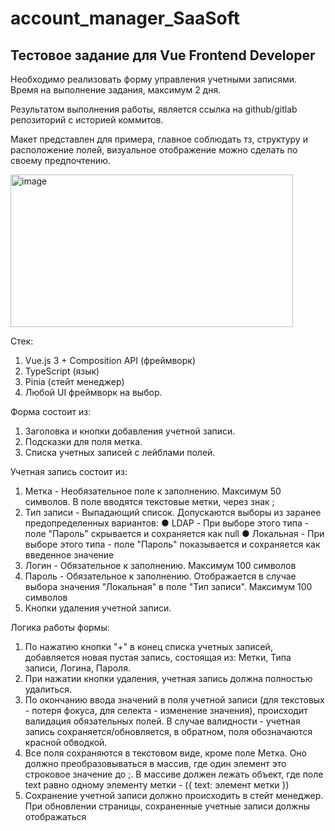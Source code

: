 # account_manager_SaaSoft
## Тестовое задание для Vue Frontend Developer

Необходимо реализовать форму управления учетными записями.
Время на выполнение задания, максимум 2 дня.

Результатом выполнения работы, является ссылка на github/gitlab репозиторий с историей коммитов.

Макет представлен для примера, главное соблюдать тз, структуру и расположение полей, визуальное отображение можно сделать по своему предпочтению.

<img width="452" height="244" alt="image" src="https://github.com/user-attachments/assets/2acba528-2207-4d9d-9520-cb48edc08827" />
 
Стек:
1.	Vue.js 3 + Composition API (фреймворк)
2.	TypeScript (язык)
3.	Pinia (стейт менеджер)
4.	Любой UI фреймворк на выбор.

Форма состоит из:
1.	Заголовка и кнопки добавления учетной записи.
2.	Подсказки для поля метка.
3.	Списка учетных записей с лейблами полей.

Учетная запись состоит из:
1.	Метка - Необязательное поле к заполнению. Максимум 50 символов. В поле вводятся текстовые метки, через знак ;
2.	Тип записи - Выпадающий список. Допускаются выборы из заранее предопределенных вариантов:
●	LDAP - При выборе этого типа - поле "Пароль" скрывается и сохраняется как null
●	Локальная - При выборе этого типа - поле "Пароль" показывается и сохраняется как введенное значение
3.	Логин - Обязательное к заполнению. Максимум 100 символов
4.	Пароль - Обязательное к заполнению. Отображается в случае выбора значения "Локальная" в поле "Тип записи". Максимум 100 символов
5.	Кнопки удаления учетной записи.

Логика работы формы:
1.	По нажатию кнопки "+" в конец списка учетных записей, добавляется новая пустая запись, состоящая из: Метки, Типа записи, Логина, Пароля.
2.	При нажатии кнопки удаления, учетная запись должна полностью удалиться.
3.	По окончанию ввода значений в поля учетной записи (для текстовых - потеря фокуса, для селекта - изменение значения), происходит валидация обязательных полей. В случае валидности - учетная запись сохраняется/обновляется, в обратном, поля обозначаются красной обводкой.
4.	Все поля сохраняются в текстовом виде, кроме поле Метка. Оно должно преобразовываться в массив, где один элемент это строковое значение до ;. В массиве должен лежать объект, где поле text равно одному элементу метки - ({ text: элемент метки })
5.	Сохранение учетной записи должно происходить в стейт менеджер. При обновлении страницы, сохраненные учетные записи должны отображаться
